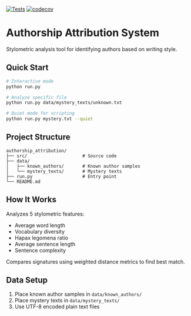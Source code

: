 [![Tests](https://github.com/YOURUSERNAME/YOURREPONAME/workflows/Tests%20and%20Coverage/badge.svg)](https://github.com/tienpdinh/cisc691/actions)
[![codecov](https://codecov.io/gh/YOURUSERNAME/YOURREPONAME/branch/main/graph/badge.svg)](https://codecov.io/gh/tienpdinh/cisc691)

# Authorship Attribution System

Stylometric analysis tool for identifying authors based on writing style.

## Quick Start

```bash
# Interactive mode
python run.py

# Analyze specific file
python run.py data/mystery_texts/unknown.txt

# Quiet mode for scripting
python run.py mystery.txt --quiet
```

## Project Structure

```
authorship_attribution/
├── src/                     # Source code
├── data/
│   ├── known_authors/       # Known author samples
│   └── mystery_texts/       # Mystery texts
├── run.py                   # Entry point
└── README.md
```

## How It Works

Analyzes 5 stylometric features:
- Average word length
- Vocabulary diversity  
- Hapax legomena ratio
- Average sentence length
- Sentence complexity

Compares signatures using weighted distance metrics to find best match.

## Data Setup

1. Place known author samples in `data/known_authors/`
2. Place mystery texts in `data/mystery_texts/`
3. Use UTF-8 encoded plain text files